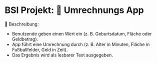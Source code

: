 # BSI Projekt: 🔄 Umrechnungs App

📄 Beschreibung:
- Benutzende geben einen Wert ein (z. B. Geburtsdatum, Fläche oder Geldbetrag).
- App führt eine Umrechnung durch (z. B. Alter in Minuten, Fläche in Fußballfelder, Geld in Zeit).
- Das Ergebnis wird als lesbarer Text ausgegeben.

